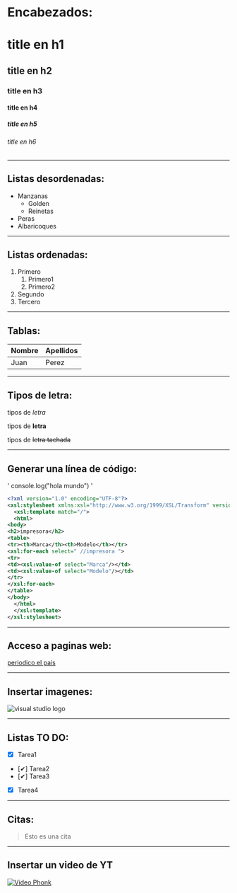 <!-- Encabezados -->
# Encabezados:
# title en h1
## title en h2
### title en h3
#### title en h4
##### title en h5
###### title en h6
---
<!-- listas desordenadas -->
## Listas desordenadas:
* Manzanas
    * Golden
    * Reinetas
* Peras
* Albaricoques
---
<!-- Listas ordenadas -->
## Listas ordenadas:
1. Primero
    1. Primero1
    1. Primero2
2. Segundo
3. Tercero
---
<!-- tablas -->
## Tablas:
|Nombre|Apellidos|
|------|---------|
|Juan  |Perez    |

---
<!-- tipos de letra -->
## Tipos de letra:
tipos de *letra* 

tipos de **letra**

tipos de ~~letra tachada~~

---
<!-- generar una línea de codigo -->
## Generar una línea de código:
'
console.log("hola mundo")
'
```xml
<?xml version="1.0" encoding="UTF-8"?>
<xsl:stylesheet xmlns:xsl="http://www.w3.org/1999/XSL/Transform" version="1.0">
  <xsl:template match="/">
  <html>
<body>
<h2>impresora</h2>
<table>
<tr><th>Marca</th><th>Modelo</th></tr>
<xsl:for-each select=" //impresora ">
<tr>
<td><xsl:value-of select="Marca"/></td>
<td><xsl:value-of select="Modelo"/></td>
</tr>
</xsl:for-each>
</table>
</body>
  </html>
  </xsl:template>
</xsl:stylesheet>

```

---
<!-- Acceso a paginas web -->
## Acceso a paginas web:
[periodico el pais](https://www.elpais.es)

---
<!-- Insertar imagenes -->
## Insertar imagenes:
![visual studio logo](https://upload.wikimedia.org/wikipedia/commons/thumb/9/9a/Visual_Studio_Code_1.35_icon.svg/2048px-Visual_Studio_Code_1.35_icon.svg.png "VSC logo")

---

<!-- Listas TO DO -->
## Listas TO DO:
* [X] Tarea1
* [✔] Tarea2
* [✔] Tarea3
* [X] Tarea4

---
<!-- Citas -->
## Citas:
> Esto es una cita

---
<!-- Insertar un video de YT -->
## Insertar un video de YT
[![Video Phonk](https://i.ytimg.com/vi/v4d5uzrxFgs/hqdefault.jpg?sqp=-oaymwEbCKgBEF5IVfKriqkDDggBFQAAiEIYAXABwAEG&rs=AOn4CLDqyvaudO3v-5chzfal0W4xEmaPlg)](https://www.youtube.com/watch?v=v4d5uzrxFgs&list=RDv4d5uzrxFgs&start_radio=1=musica-phonk)


